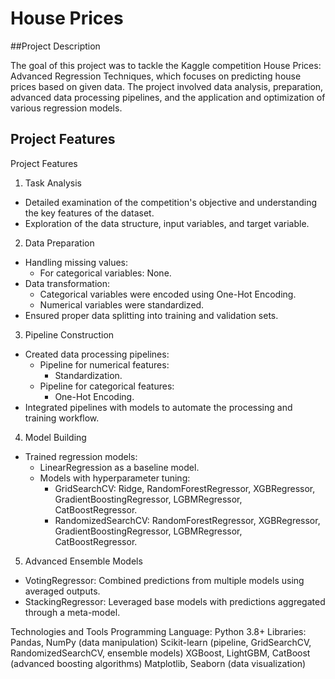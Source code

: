 # House Prices 

##Project Description

The goal of this project was to tackle the Kaggle competition House Prices: Advanced Regression Techniques, which focuses on predicting house prices based on given data. The project involved data analysis, preparation, advanced data processing pipelines, and the application and optimization of various regression models.

## Project Features

Project Features
1. Task Analysis
- Detailed examination of the competition's objective and understanding the key features of the dataset.
- Exploration of the data structure, input variables, and target variable.
2. Data Preparation
- Handling missing values:
	- For categorical variables: None.
- Data transformation:
	- Categorical variables were encoded using One-Hot Encoding.
	- Numerical variables were standardized.
- Ensured proper data splitting into training and validation sets.
3. Pipeline Construction
- Created data processing pipelines:
	- Pipeline for numerical features:
		- Standardization.
	- Pipeline for categorical features:
		- One-Hot Encoding.
- Integrated pipelines with models to automate the processing and training workflow.
4. Model Building
- Trained regression models:
	- LinearRegression as a baseline model.
	- Models with hyperparameter tuning:
		- GridSearchCV: Ridge, RandomForestRegressor, XGBRegressor, GradientBoostingRegressor, LGBMRegressor, CatBoostRegressor.
		- RandomizedSearchCV: RandomForestRegressor, XGBRegressor, GradientBoostingRegressor, LGBMRegressor, CatBoostRegressor.
5. Advanced Ensemble Models
- VotingRegressor: Combined predictions from multiple models using averaged outputs.
- StackingRegressor: Leveraged base models with predictions aggregated through a meta-model.


Technologies and Tools
Programming Language: Python 3.8+
Libraries:
Pandas, NumPy (data manipulation)
Scikit-learn (pipeline, GridSearchCV, RandomizedSearchCV, ensemble models)
XGBoost, LightGBM, CatBoost (advanced boosting algorithms)
Matplotlib, Seaborn (data visualization)
